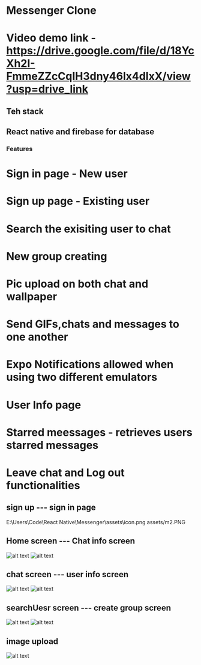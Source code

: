# Messenger Clone

# Video demo link - https://drive.google.com/file/d/18YcXh2I-FmmeZZcCqIH3dny46lx4dIxX/view?usp=drive_link

## Teh stack
## React native and firebase for database 


### Features
# Sign in page  - New user
# Sign up page  - Existing user
# Search the exisiting user to chat
# New group creating 
# Pic upload on both chat and wallpaper
# Send GIFs,chats and messages to one another
# Expo Notifications allowed when using two different emulators
# User Info page
# Starred meessages - retrieves users starred messages
# Leave chat and Log out functionalities

## sign up   --- sign in page
E:\Users\Code\React Native\Messenger\assets\icon.png assets/m2.PNG

## Home screen   --- Chat info screen
![alt text](m3.PNG) ![alt text](m4.PNG) 

## chat screen  ---  user info screen
![alt text](m5.PNG) ![alt text](m6.PNG) 

## searchUesr screen --- create group screen
![alt text](m7.PNG) ![alt text](m8.PNG)

## image upload 
![alt text](image-1.png)





